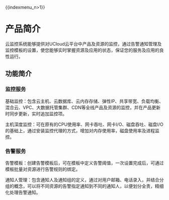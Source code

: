 {{indexmenu_n>1}}

# 产品简介

云监控系统能够提供对UCloud云平台中产品及资源的监控，通过告警通知管理及监控模板的设置，使您能够实时掌握资源及应用的状态，保证您的服务及应用的良性运行。

## 功能简介

### 监控服务

基础监控：包含云主机、云数据库、云内存存储、弹性IP、共享带宽、负载均衡、混合云、VPC、大数据托管集群、CDN等全线产品及资源的监控，并在产品更新时同步更新，实时追加监控项。

主机深度监控：可在原有的CPU使用率、网卡吞吐、网卡I/O、磁盘吞吐、磁盘I/O的基础上，通过安装监控代理的方式，增加对内存使用率，磁盘使用率及进程监控。



### 告警服务

告警模板：创建告警模板后，可在模板中定义告警阈值，一次设置完成后，可通过模板批量对资源进行告警规则的绑定。

通知人管理：包含通知人及通知组的定义，通过对用户邮箱、电话录入，并结合分组的概念，可以将不同资源的告警指定通知到不同的通知人，以便划分全责，精细化处理告警通知。
